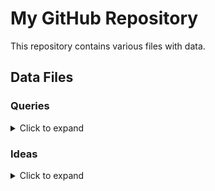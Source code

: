 # My GitHub Repository

This repository contains various files with data.

## Data Files

### Queries

<details>
<summary>Click to expand</summary>

- [1-GetGuestConfigurationAssignments.txt](https://github.com/ankkp/ARGQuery/blob/main/Queries/Queries/GuestConfiguration/1-GetGuestConfigurationAssignments.txt)
- [2-GetGuestConfigurationAssignmentsComplianceStatus.txt](https://github.com/ankkp/ARGQuery/blob/main/Queries/Queries/GuestConfiguration/2-GetGuestConfigurationAssignmentsComplianceStatus.txt)
- [1-ComparePolicyResultswithMDCassesment](https://github.com/ankkp/ARGQuery/blob/main/Queries/Queries/MDC/Recommendations/1-ComparePolicyResultswithMDCassesment)
- [1-GetsubAssesment](https://github.com/ankkp/ARGQuery/blob/main/Queries/Queries/MDC/subassessments/1-GetsubAssesment)
- [1-GetVmIdentityInfo.txt](https://github.com/ankkp/ARGQuery/blob/main/Queries/Queries/VM/identity/1-GetVmIdentityInfo.txt)
- [GetExtesions.txt](https://github.com/ankkp/ARGQuery/blob/main/Queries/Queries/VM/Extensions/GetExtesions.txt)
- [GetExtesions-bypublisher](https://github.com/ankkp/ARGQuery/blob/main/Queries/Queries/VM/Extensions/GetExtesions-bypublisher)
- [4-GetDistinctPolicyassigned](https://github.com/ankkp/ARGQuery/blob/main/Queries/Queries/policies/4-GetDistinctPolicyassigned)
- [3-GetDefinations](https://github.com/ankkp/ARGQuery/blob/main/Queries/Queries/policies/3-GetDefinations)
- [1-GetAssignments](https://github.com/ankkp/ARGQuery/blob/main/Queries/Queries/policies/1-GetAssignments)
- [2-GetComplianceState](https://github.com/ankkp/ARGQuery/blob/main/Queries/Queries/policies/2-GetComplianceState)

</details>

### Ideas

<details>
<summary>Click to expand</summary>

- [1-GetPublicIPwithListofOpenPorts.txt](https://github.com/ankkp/ARGQuery/blob/main/Ideas/Ideas/1-GetPublicIPwithListofOpenPorts.txt)
- [1-GetVmAllextesionStatus.txt](https://github.com/ankkp/ARGQuery/blob/main/Ideas/Ideas/1-GetVmAllextesionStatus.txt)

</details>
